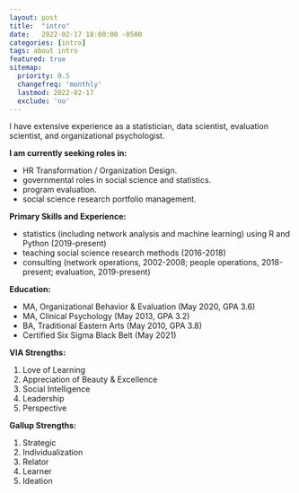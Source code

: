 ```yaml
---
layout: post
title:  "intro"
date:   2022-02-17 18:00:00 -0500
categories: [intro]
tags: about intro
featured: true
sitemap:
  priority: 0.5
  changefreq: 'monthly'
  lastmod: 2022-02-17
  exclude: 'no'
---
```


I have extensive experience as a statistician, data scientist, evaluation scientist, and organizational psychologist. 

**I am currently seeking roles in:**
- HR Transformation / Organization Design.
- governmental roles in social science and statistics.
- program evaluation.
- social science research portfolio management.

**Primary Skills and Experience:**
- statistics (including network analysis and machine learning) using R and Python (2019-present)
- teaching social science research methods (2016-2018)
- consulting (network operations, 2002-2008; people operations, 2018-present; evaluation, 2019-present)

**Education:**
- MA, Organizational Behavior & Evaluation (May 2020, GPA 3.6)
- MA, Clinical Psychology (May 2013, GPA 3.2)
- BA, Traditional Eastern Arts (May 2010, GPA 3.8)
- Certified Six Sigma Black Belt (May 2021)

**VIA Strengths:**
1. Love of Learning
2. Appreciation of Beauty & Excellence
3. Social Intelligence
4. Leadership
5. Perspective

**Gallup Strengths:**
1. Strategic
2. Individualization
3. Relator
4. Learner
5. Ideation
